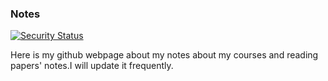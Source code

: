 ### Notes 

[![Security Status](https://www.murphysec.com/platform3/v31/badge/1675701605423144960.svg)](https://www.murphysec.com/console/report/1675701605129543680/1675701605423144960)

Here is my github webpage about my notes about my courses and reading papers' notes.I will update it frequently.
